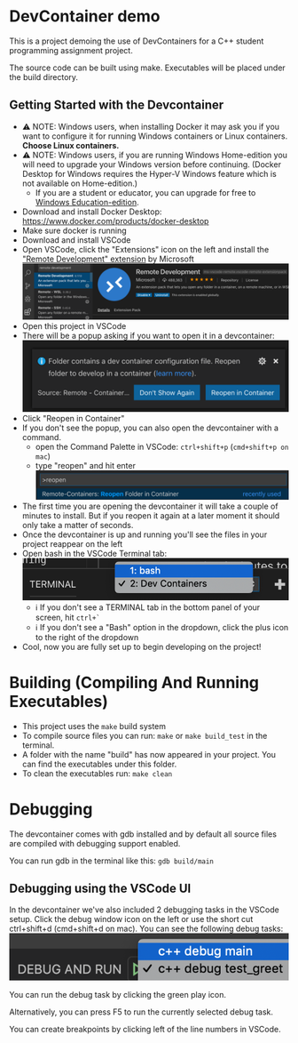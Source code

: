 # DevContainer demo

This is a project demoing the use of DevContainers for a C++ student programming assignment project.

The source code can be built using make. Executables will be placed under the build directory.


## Getting Started with the Devcontainer
- ⚠️ NOTE: Windows users, when installing Docker it may ask you if you want to configure it for running Windows containers or Linux containers. **Choose Linux containers.**
- ⚠️ NOTE: Windows users, if you are running Windows Home-edition you will need to upgrade your Windows version before continuing. (Docker Desktop for Windows requires the Hyper-V Windows feature which is not available on Home-edition.)
  - If you are a student or educator, you can upgrade for free to [Windows Education-edition](https://onthehub.com/windows-10-education/). 
- Download and install Docker Desktop: https://www.docker.com/products/docker-desktop
- Make sure docker is running
- Download and install VSCode
- Open VSCode, click the "Extensions" icon on the left and install the ["Remote Development" extension](https://marketplace.visualstudio.com/items?itemName=ms-vscode-remote.vscode-remote-extensionpack) by Microsoft
![Remote Development Extension](images/install-remote-development-extension.png "Remote Development Extension")
- Open this project in VSCode
- There will be a popup asking if you want to open it in a devcontainer:
![Devcontainer Popup](images/reopen-in-container-popup.png "Devcontainer Popup")
- Click "Reopen in Container"
- If you don't see the popup, you can also open the devcontainer with a command.
  - open the Command Palette in VSCode: `ctrl+shift+p` (`cmd+shift+p on mac`)
  - type "reopen" and hit enter
  ![Devcontainer Command](images/reopen-in-container-command.png "Devcontainer Command")
- The first time you are opening the devcontainer it will take a couple of minutes to install. But if you reopen it again at a later moment it should only take a matter of seconds.
- Once the devcontainer is up and running you'll see the files in your project reappear on the left
- Open bash in the VSCode Terminal tab:
![Bash](images/bash.png "Bash")
  - ℹ️ If you don't see a TERMINAL tab in the bottom panel of your screen, hit ``ctrl+` ``
  - ℹ️ If you don't see a "Bash" option in the dropdown, click the plus icon to the right of the dropdown
- Cool, now you are fully set up to begin developing on the project!


# Building (Compiling And Running Executables)
- This project uses the `make` build system
- To compile source files you can run: `make` or `make build_test` in the terminal.
- A folder with the name "build" has now appeared in your project. You can find the executables under this folder.
- To clean the executables run: `make clean`

# Debugging
The devcontainer comes with gdb installed and by default all source files are compiled with debugging support enabled. 

You can run gdb in the terminal like this: `gdb build/main`

## Debugging using the VSCode UI
In the devcontainer we've also included 2 debugging tasks in the VSCode setup.
Click the debug window icon on the left or use the short cut ctrl+shift+d (cmd+shift+d on mac).
You can see the following debug tasks:
![Debug](images/debug.png "Debug")

You can run the debug task by clicking the green play icon. 

Alternatively, you can press F5 to run the currently selected debug task.

You can create breakpoints by clicking left of the line numbers in VSCode.
